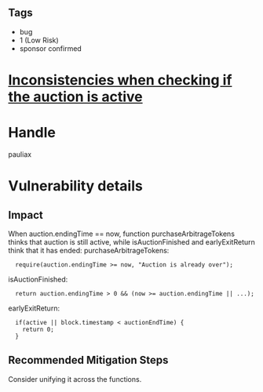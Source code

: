 ## Tags

- bug
- 1 (Low Risk)
- sponsor confirmed

# [Inconsistencies when checking if the auction is active](https://github.com/code-423n4/2021-11-malt-findings/issues/352) 

# Handle

pauliax


# Vulnerability details

## Impact
When auction.endingTime == now, function purchaseArbitrageTokens thinks that auction is still active, while isAuctionFinished and earlyExitReturn think that it has ended:
purchaseArbitrageTokens:
```solidity
  require(auction.endingTime >= now, "Auction is already over");
```
isAuctionFinished:
```solidity
  return auction.endingTime > 0 && (now >= auction.endingTime || ...);
```
earlyExitReturn:
```solidity
  if(active || block.timestamp < auctionEndTime) {
    return 0;
  }
```

## Recommended Mitigation Steps
Consider unifying it across the functions.

